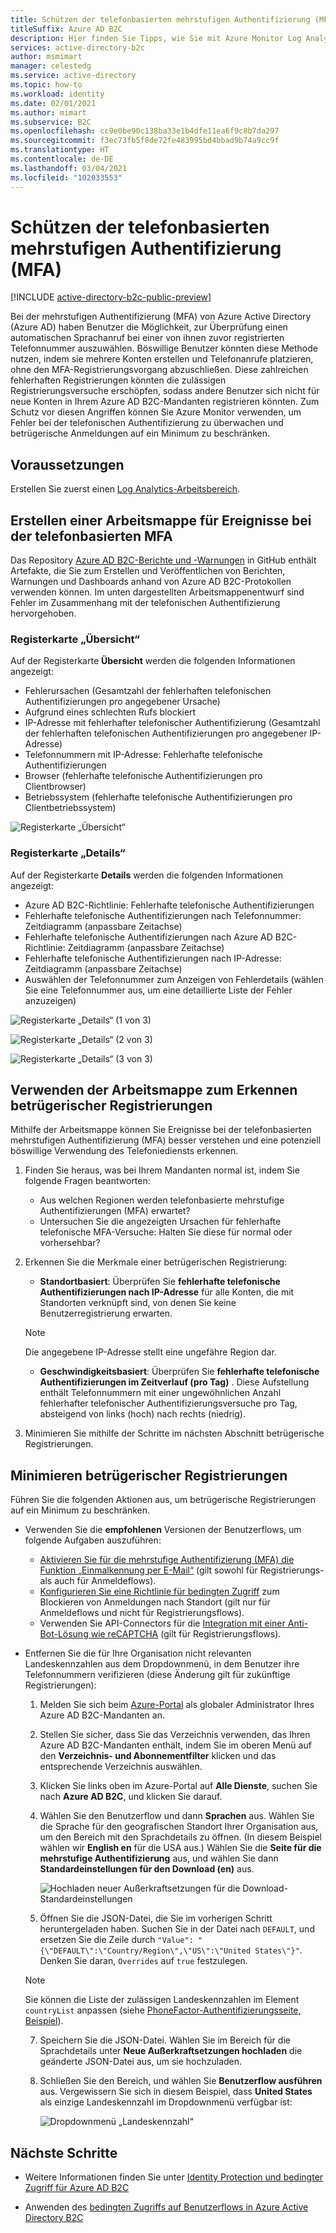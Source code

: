 ```yaml
---
title: Schützen der telefonbasierten mehrstufigen Authentifizierung (MFA) in Azure AD B2C
titleSuffix: Azure AD B2C
description: Hier finden Sie Tipps, wie Sie mit Azure Monitor Log Analytics-Berichten und -Warnungen die telefonbasierte mehrstufige Authentifizierung (MFA) in Ihrem Azure AD B2C-Mandanten schützen. Verwenden Sie unsere Arbeitsmappe, um betrügerische Authentifizierungen per Telefon zu identifizieren und betrügerische Anmeldungen auf ein Minimum zu beschränken. =
services: active-directory-b2c
author: msmimart
manager: celestedg
ms.service: active-directory
ms.topic: how-to
ms.workload: identity
ms.date: 02/01/2021
ms.author: mimart
ms.subservice: B2C
ms.openlocfilehash: cc9e0be90c138ba33e1b4dfe11ea6f9c8b7da297
ms.sourcegitcommit: f3ec73fb5f8de72fe483995bd4bbad9b74a9cc9f
ms.translationtype: HT
ms.contentlocale: de-DE
ms.lasthandoff: 03/04/2021
ms.locfileid: "102033553"
---
```

# <a name="securing-phone-based-multi-factor-authentication-mfa"></a>Schützen der telefonbasierten mehrstufigen Authentifizierung (MFA)

[!INCLUDE [active-directory-b2c-public-preview](../../includes/active-directory-b2c-public-preview.md)]

Bei der mehrstufigen Authentifizierung (MFA) von Azure Active Directory (Azure AD) haben Benutzer die Möglichkeit, zur Überprüfung einen automatischen Sprachanruf bei einer von ihnen zuvor registrierten Telefonnummer auszuwählen. Böswillige Benutzer könnten diese Methode nutzen, indem sie mehrere Konten erstellen und Telefonanrufe platzieren, ohne den MFA-Registrierungsvorgang abzuschließen. Diese zahlreichen fehlerhaften Registrierungen könnten die zulässigen Registrierungsversuche erschöpfen, sodass andere Benutzer sich nicht für neue Konten in Ihrem Azure AD B2C-Mandanten registrieren könnten. Zum Schutz vor diesen Angriffen können Sie Azure Monitor verwenden, um Fehler bei der telefonischen Authentifizierung zu überwachen und betrügerische Anmeldungen auf ein Minimum zu beschränken.

## <a name="prerequisites"></a>Voraussetzungen

Erstellen Sie zuerst einen [Log Analytics-Arbeitsbereich](azure-monitor.md).

## <a name="create-a-phone-based-mfa-events-workbook"></a>Erstellen einer Arbeitsmappe für Ereignisse bei der telefonbasierten MFA

Das Repository [Azure AD B2C-Berichte und -Warnungen](https://github.com/azure-ad-b2c/siem#phone-authentication-failures) in GitHub enthält Artefakte, die Sie zum Erstellen und Veröffentlichen von Berichten, Warnungen und Dashboards anhand von Azure AD B2C-Protokollen verwenden können. Im unten dargestellten Arbeitsmappenentwurf sind Fehler im Zusammenhang mit der telefonischen Authentifizierung hervorgehoben.

### <a name="overview-tab"></a>Registerkarte „Übersicht“

Auf der Registerkarte **Übersicht** werden die folgenden Informationen angezeigt:

- Fehlerursachen (Gesamtzahl der fehlerhaften telefonischen Authentifizierungen pro angegebener Ursache)
- Aufgrund eines schlechten Rufs blockiert
- IP-Adresse mit fehlerhafter telefonischer Authentifizierung (Gesamtzahl der fehlerhaften telefonischen Authentifizierungen pro angegebener IP-Adresse)
- Telefonnummern mit IP-Adresse: Fehlerhafte telefonische Authentifizierungen
- Browser (fehlerhafte telefonische Authentifizierungen pro Clientbrowser)
- Betriebssystem (fehlerhafte telefonische Authentifizierungen pro Clientbetriebssystem)

![Registerkarte „Übersicht“](media/phone-based-mfa/overview-tab.png)

### <a name="details-tab"></a>Registerkarte „Details“

Auf der Registerkarte **Details** werden die folgenden Informationen angezeigt:

- Azure AD B2C-Richtlinie: Fehlerhafte telefonische Authentifizierungen
- Fehlerhafte telefonische Authentifizierungen nach Telefonnummer: Zeitdiagramm (anpassbare Zeitachse)
- Fehlerhafte telefonische Authentifizierungen nach Azure AD B2C-Richtlinie: Zeitdiagramm (anpassbare Zeitachse)
- Fehlerhafte telefonische Authentifizierungen nach IP-Adresse: Zeitdiagramm (anpassbare Zeitachse)
- Auswählen der Telefonnummer zum Anzeigen von Fehlerdetails (wählen Sie eine Telefonnummer aus, um eine detaillierte Liste der Fehler anzuzeigen)

![Registerkarte „Details“ (1 von 3)](media/phone-based-mfa/details-tab-1.png)

![Registerkarte „Details“ (2 von 3)](media/phone-based-mfa/details-tab-2.png)

![Registerkarte „Details“ (3 von 3)](media/phone-based-mfa/details-tab-3.png)

## <a name="use-the-workbook-to-identify-fraudulent-sign-ups"></a>Verwenden der Arbeitsmappe zum Erkennen betrügerischer Registrierungen

Mithilfe der Arbeitsmappe können Sie Ereignisse bei der telefonbasierten mehrstufigen Authentifizierung (MFA) besser verstehen und eine potenziell böswillige Verwendung des Telefoniediensts erkennen.

1. Finden Sie heraus, was bei Ihrem Mandanten normal ist, indem Sie folgende Fragen beantworten:

   - Aus welchen Regionen werden telefonbasierte mehrstufige Authentifizierungen (MFA) erwartet?
   - Untersuchen Sie die angezeigten Ursachen für fehlerhafte telefonische MFA-Versuche: Halten Sie diese für normal oder vorhersehbar?

2. Erkennen Sie die Merkmale einer betrügerischen Registrierung:

   - **Standortbasiert**: Überprüfen Sie **fehlerhafte telefonische Authentifizierungen nach IP-Adresse** für alle Konten, die mit Standorten verknüpft sind, von denen Sie keine Benutzerregistrierung erwarten.

   > [!NOTE]
   > Die angegebene IP-Adresse stellt eine ungefähre Region dar.

   - **Geschwindigkeitsbasiert**: Überprüfen Sie **fehlerhafte telefonische Authentifizierungen im Zeitverlauf (pro Tag)** . Diese Aufstellung enthält Telefonnummern mit einer ungewöhnlichen Anzahl fehlerhafter telefonischer Authentifizierungsversuche pro Tag, absteigend von links (hoch) nach rechts (niedrig).

3. Minimieren Sie mithilfe der Schritte im nächsten Abschnitt betrügerische Registrierungen.
 

## <a name="mitigate-fraudulent-sign-ups"></a>Minimieren betrügerischer Registrierungen

Führen Sie die folgenden Aktionen aus, um betrügerische Registrierungen auf ein Minimum zu beschränken.

- Verwenden Sie die **empfohlenen** Versionen der Benutzerflows, um folgende Aufgaben auszuführen:
     
   - [Aktivieren Sie für die mehrstufige Authentifizierung (MFA) die Funktion „Einmalkennung per E-Mail“](phone-authentication-user-flows.md) (gilt sowohl für Registrierungs- als auch für Anmeldeflows).
   - [Konfigurieren Sie eine Richtlinie für bedingten Zugriff](conditional-access-user-flow.md) zum Blockieren von Anmeldungen nach Standort (gilt nur für Anmeldeflows und nicht für Registrierungsflows).
   - Verwenden Sie API-Connectors für die [Integration mit einer Anti-Bot-Lösung wie reCAPTCHA](https://github.com/Azure-Samples/active-directory-b2c-node-sign-up-user-flow-captcha) (gilt für Registrierungsflows).

- Entfernen Sie die für Ihre Organisation nicht relevanten Landeskennzahlen aus dem Dropdownmenü, in dem Benutzer ihre Telefonnummern verifizieren (diese Änderung gilt für zukünftige Registrierungen):
    
   1. Melden Sie sich beim [Azure-Portal](https://portal.azure.com) als globaler Administrator Ihres Azure AD B2C-Mandanten an.

   2. Stellen Sie sicher, dass Sie das Verzeichnis verwenden, das Ihren Azure AD B2C-Mandanten enthält, indem Sie im oberen Menü auf den **Verzeichnis- und Abonnementfilter** klicken und das entsprechende Verzeichnis auswählen.

   3. Klicken Sie links oben im Azure-Portal auf **Alle Dienste**, suchen Sie nach **Azure AD B2C**, und klicken Sie darauf.

   4. Wählen Sie den Benutzerflow und dann **Sprachen** aus. Wählen Sie die Sprache für den geografischen Standort Ihrer Organisation aus, um den Bereich mit den Sprachdetails zu öffnen. (In diesem Beispiel wählen wir **English en** für die USA aus.) Wählen Sie die **Seite für die mehrstufige Authentifizierung** aus, und wählen Sie dann **Standardeinstellungen für den Download (en)** aus.
 
      ![Hochladen neuer Außerkraftsetzungen für die Download-Standardeinstellungen](media/phone-based-mfa/download-defaults.png)

   5. Öffnen Sie die JSON-Datei, die Sie im vorherigen Schritt heruntergeladen haben. Suchen Sie in der Datei nach `DEFAULT`, und ersetzen Sie die Zeile durch `"Value": "{\"DEFAULT\":\"Country/Region\",\"US\":\"United States\"}"`. Denken Sie daran, `Overrides` auf `true` festzulegen.

   > [!NOTE]
   > Sie können die Liste der zulässigen Landeskennzahlen im Element `countryList` anpassen (siehe [PhoneFactor-Authentifizierungsseite, Beispiel](localization-string-ids.md#phone-factor-authentication-page-example)).

   7. Speichern Sie die JSON-Datei. Wählen Sie im Bereich für die Sprachdetails unter **Neue Außerkraftsetzungen hochladen** die geänderte JSON-Datei aus, um sie hochzuladen.

   8. Schließen Sie den Bereich, und wählen Sie **Benutzerflow ausführen** aus. Vergewissern Sie sich in diesem Beispiel, dass **United States** als einzige Landeskennzahl im Dropdownmenü verfügbar ist:
 
      ![Dropdownmenü „Landeskennzahl“](media/phone-based-mfa/country-code-drop-down.png)

## <a name="next-steps"></a>Nächste Schritte

- Weitere Informationen finden Sie unter [Identity Protection und bedingter Zugriff für Azure AD B2C](conditional-access-identity-protection-overview.md) 

- Anwenden des [bedingten Zugriffs auf Benutzerflows in Azure Active Directory B2C](conditional-access-user-flow.md)